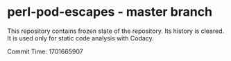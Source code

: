 # perl-pod-escapes - master branch

This repository contains frozen state of the repository.
Its history is cleared. It is used only for static code
analysis with Codacy.

Commit Time: 1701665907